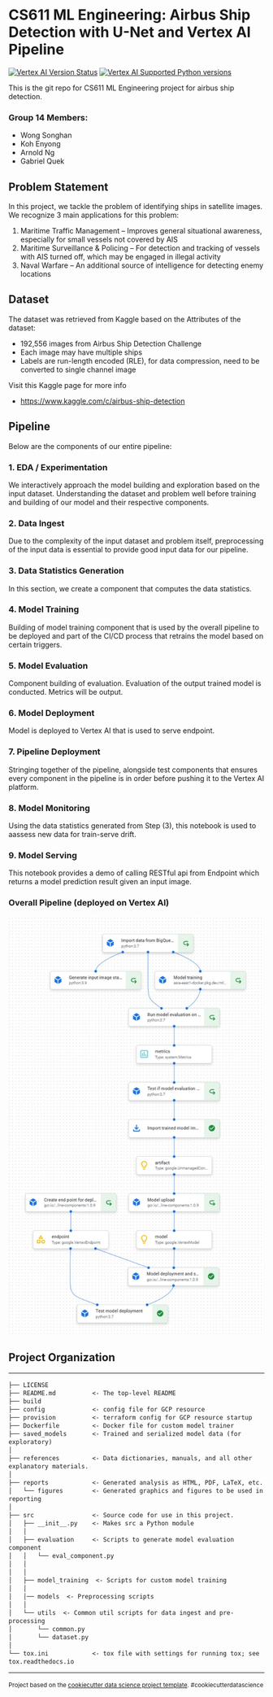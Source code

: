 CS611 ML Engineering: Airbus Ship Detection with U-Net and Vertex AI Pipeline
==============================

[![Vertex AI Version Status](https://img.shields.io/pypi/v/google-cloud-aiplatform.svg)](https://pypi.org/project/google-cloud-aiplatform/)
[![Vertex AI Supported Python versions](https://img.shields.io/pypi/pyversions/google-cloud-aiplatform.svg)](https://pypi.org/project/google-cloud-aiplatform/)

This is the git repo for CS611 ML Engineering project for airbus ship detection.

### Group 14 Members:
- Wong Songhan
- Koh Enyong
- Arnold Ng
- Gabriel Quek

## Problem Statement
In this project, we tackle the problem of identifying ships in satellite images. We recognize 3 main applications for this problem:
1.	Maritime Traffic Management – Improves general situational awareness, especially for small vessels not covered by AIS
2.	Maritime Surveillance & Policing – For detection and tracking of vessels with AIS turned off, which may be engaged in illegal activity
3.	Naval Warfare – An additional source of intelligence for detecting enemy locations

## Dataset
The dataset was retrieved from Kaggle based on the Attributes of the dataset:
* 192,556 images from Airbus Ship Detection Challenge
* Each image may have multiple ships
* Labels are run-length encoded (RLE), for data compression, need to be converted to single channel image

Visit this Kaggle page for more info
* https://www.kaggle.com/c/airbus-ship-detection

## Pipeline
Below are the components of our entire pipeline:

### 1. EDA / Experimentation
We interactively approach the model building and exploration based on the input dataset. Understanding the dataset and problem well before training and building of our model and their respective components.

### 2. Data Ingest
Due to the complexity of the input dataset and problem itself, preprocessing of the input data is essential to provide good input data for our pipeline.

### 3. Data Statistics Generation
In this section, we create a component that computes the data statistics.

### 4. Model Training
Building of model training component that is used by the overall pipeline to be deployed and part of the CI/CD process that retrains the model based on certain triggers.

### 5. Model Evaluation
Component building of evaluation. Evaluation of the output trained model is conducted. Metrics will be output.

### 6. Model Deployment
Model is deployed to Vertex AI that is used to serve endpoint.

### 7. Pipeline Deployment
Stringing together of the pipeline, alongside test components that ensures every component in the pipeline is in order before pushing it to the Vertex AI platform.

### 8. Model Monitoring
Using the data statistics generated from Step (3), this notebook is used to aassess new data for train-serve drift.

### 9. Model Serving
This notebook provides a demo of calling RESTful api from Endpoint which returns a model prediction result given an input image.

### Overall Pipeline (deployed on Vertex AI)
![Vertex AI Pipeline](./reports/figures/pipeline.jpeg)

## Project Organization
------------

    ├── LICENSE
    ├── README.md          <- The top-level README
    ├── build 
    ├── config             <- config file for GCP resource
    ├── provision          <- terraform config for GCP resource startup  
    ├── Dockerfile         <- Docker file for custom model trainer
    ├── saved_models       <- Trained and serialized model data (for exploratory)
    │
    ├── references         <- Data dictionaries, manuals, and all other explanatory materials.
    │
    ├── reports            <- Generated analysis as HTML, PDF, LaTeX, etc.
    │   └── figures        <- Generated graphics and figures to be used in reporting
    │
    ├── src                <- Source code for use in this project.
    │   ├── __init__.py    <- Makes src a Python module
    │   │
    │   ├── evaluation     <- Scripts to generate model evaluation component
    │   │   └── eval_component.py
    │   │
    │   │
    │   ├── model_training  <- Scripts for custom model training
    │   │   
    │   │── models  <- Preprocessing scripts  
    │   │   
    │   └── utils  <- Common util scripts for data ingest and pre-processing
    │       └── common.py
    │       └── dataset.py
    │
    └── tox.ini            <- tox file with settings for running tox; see tox.readthedocs.io


--------

<p><small>Project based on the <a target="_blank" href="https://drivendata.github.io/cookiecutter-data-science/">cookiecutter data science project template</a>. #cookiecutterdatascience</small></p>
